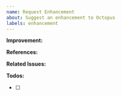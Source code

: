 ```yaml
---
name: Request Enhancement
about: Suggest an enhancement to Octopus
labels: enhancement
---
```


<!-- [1] Please search for existing issues first. If there are any derived issues, 
please link them to the below "Related Issues" section.
-->

<!-- [2] Notice:
Unreasonable requests will be closed directly.
-->

<!-- [3] Fill below content please. -->
**Improvement:**
<!-- Describe what would you like to be added or modified. -->

**References:**
<!-- Describe the solution you'd like. -->

**Related Issues:**

**Todos:**
- [ ] <!-- Describe the todo list or test plan. -->


